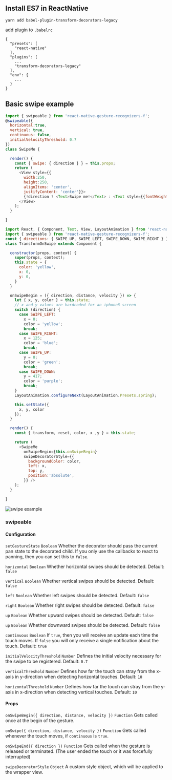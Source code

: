 ## Install ES7 in ReactNative

`yarn add babel-plugin-transform-decorators-legacy`

add plugin to `.babelrc`

```
{
  "presets": [
    "react-native"
  ],
  "plugins": [
    ...
    "transform-decorators-legacy"
  ],
  "env": {
    ...
  }
}

```

## Basic swipe example
```javascript
import { swipeable } from 'react-native-gesture-recognizers-f';
@swipeable({
  horizontal:true,
  vertical: true,
  continuous: false,
  initialVelocityThreshold: 0.7
})
class SwipeMe {

  render() {
    const { swipe: { direction } } = this.props;
    return (
      <View style={{
        width:250,
        height:250,
        alignItems: 'center',
        justifyContent: 'center'}}>
        {!direction ? <Text>Swipe me!</Text> : <Text style={{fontWeight:'700'}}>{direction}!</Text>}
      </View>
    );
  }

}

```


```javascript
import React, { Component, Text, View, LayoutAnimation } from 'react-native';
import { swipeable } from 'react-native-gesture-recognizers-f';
const { directions: { SWIPE_UP, SWIPE_LEFT, SWIPE_DOWN, SWIPE_RIGHT } } = swipeable;
class TransformOnSwipe extends Component {

  constructor(props, context) {
    super(props, context);
    this.state = {
      color: 'yellow',
      x: 0,
      y: 0,
    }
  }

  onSwipeBegin = ({ direction, distance, velocity }) => {
    let { x, y, color } = this.state;
    // x and y values are hardcoded for an iphone6 screen
    switch (direction) {
      case SWIPE_LEFT:
        x = 0;
        color = 'yellow';
        break;
      case SWIPE_RIGHT:
        x = 125;
        color = 'blue';
        break;
      case SWIPE_UP:
        y = 0;
        color = 'green';
        break;
      case SWIPE_DOWN:
        y = 417;
        color = 'purple';
        break;
    }
    LayoutAnimation.configureNext(LayoutAnimation.Presets.spring);

    this.setState({
      x, y, color
    });
  }

  render() {
    const { transform, reset, color, x ,y } = this.state;

    return (
      <SwipeMe
        onSwipeBegin={this.onSwipeBegin}
        swipeDecoratorStyle={{
          backgroundColor: color,
          left: x,
          top: y,
          position:'absolute',
        }} />
    );
  }

}
```
![swipe example](http://lum.pe/react-native-gesture-recognizers-swiping.gif)

### swipeable

#### Configuration
`setGestureState` `Boolean`
Whether the decorator should pass the current pan state to the decorated child. If you only use the callbacks to react to panning, then you can set this to `false`.

`horizontal` `Boolean`
Whether horizontal swipes should be detected.
Default: `false`

`vertical` `Boolean`
Whether vertical swipes should be detected.
Default: `false`

`left` `Boolean`
Whether left swipes should be detected.
Default: `false`

`right` `Boolean`
Whether right swipes should be detected.
Default: `false`

`up` `Boolean`
Whether upward swipes should be detected.
Default: `false`

`up` `Boolean`
Whether downward swipes should be detected.
Default: `false`

`continuous` `Boolean`
If `true`, then you will receive an update each time the touch moves. If `false` you will only receive a single notification about the touch.
Default: `true`

`initialVelocityThreshold` `Number`
Defines the initial velocity necessary for the swipe to be registered.
Default: `0.7`

`verticalThreshold` `Number`
Defines how far the touch can stray from the x-axis in y-direction when detecting horizontal touches.
Default: `10`

`horizontalThreshold` `Number`
Defines how far the touch can stray from the y-axis in x-direction when detecting vertical touches.
Default: `10`

#### Props
`onSwipeBegin({ direction, distance, velocity })` `Function`
Gets called once at the begin of the gesture.

`onSwipe({ direction, distance, velocity })` `Function`
Gets called whenever the touch moves, if `continuous` is `true`.

`onSwipeEnd({ direction })` `Function`
Gets called when the gesture is released or terminated. (The user ended the touch or it was forcefully interrupted)

`swipeDecoratorStyle` `Object`
A custom style object, which will be applied to the wrapper view.

